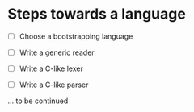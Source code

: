 # Steps towards a language

- [ ] Choose a bootstrapping language

- [ ] Write a generic reader

- [ ] Write a C-like lexer

- [ ] Write a C-like parser

... to be continued
